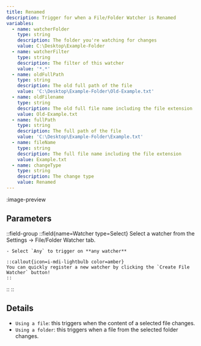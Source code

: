 ```yaml
---
title: Renamed
description: Trigger for when a File/Folder Watcher is Renamed
variables:
  - name: watcherFolder
    type: string
    description: The folder you're watching for changes
    value: C:\Desktop\Example-Folder
  - name: watcherFilter
    type: string
    description: The filter of this watcher
    value: '*.*'
  - name: oldFullPath
    type: string
    description: The old full path of the file
    value: 'C:\Desktop\Example-Folder\Old-Example.txt'
  - name: oldFilename
    type: string
    description: The old full file name including the file extension
    value: Old-Example.txt
  - name: fullPath
    type: string
    description: The full path of the file
    value: 'C:\Desktop\Example-Folder\Example.txt'
  - name: fileName
    type: string
    description: The full file name including the file extension
    value: Example.txt
  - name: changeType
    type: string
    description: The change type
    value: Renamed
---
```


:image-preview

## Parameters
::field-group
  ::field{name=Watcher type=Select}
    Select a watcher from the Settings -> File/Folder Watcher tab.

    - Select `Any` to trigger on **any watcher**

    ::callout{icon=i-mdi-lightbulb color=amber}
    You can quickly register a new watcher by clicking the `Create File Watcher` button!
    ::
  ::
::

## Details
- `Using a file`: this triggers when the content of a selected file changes.
- `Using a folder`: this triggers when a file from the selected folder changes.